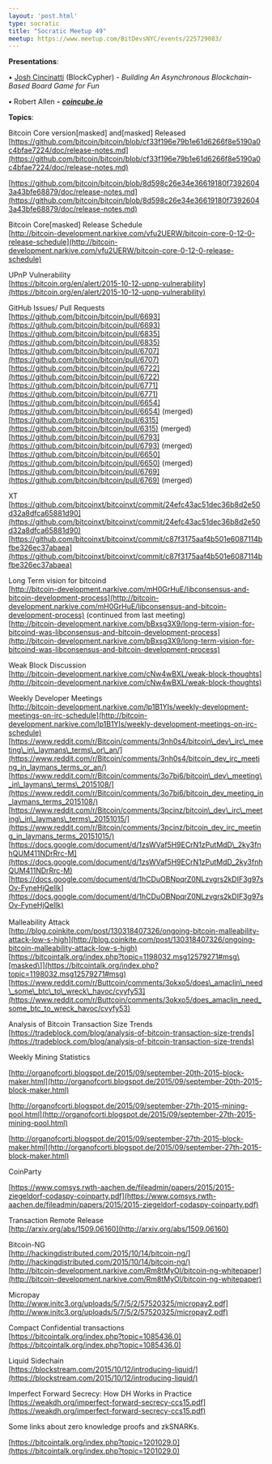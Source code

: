 ```yaml
---
layout: 'post.html'
type: socratic
title: "Socratic Meetup 49"
meetup: https://www.meetup.com/BitDevsNYC/events/225729083/
---
```


**Presentations**:

• [Josh Cincinatti](http://www.blockcypher.com/) (BlockCypher) - _Building An Asynchronous Blockchain-Based Board Game for Fun_

_**•**_ Robert Allen _**-**_ **_[coincube.io](http://coincube.io)_** 

**Topics**:

Bitcoin Core version\[masked\] and\[masked\] Released  
[](https://github.com/bitcoin/bitcoin/blob/8d598c26e34e36619180f73926043a43bfe68879/doc/release-notes.md)[https://github.com/bitcoin/bitcoin/blob/cf33f196e79b1e61d6266f8e5190a0c4bfae7224/doc/release-notes.md](https://github.com/bitcoin/bitcoin/blob/cf33f196e79b1e61d6266f8e5190a0c4bfae7224/doc/release-notes.md)

[](https://github.com/bitcoin/bitcoin/blob/8d598c26e34e36619180f73926043a43bfe68879/doc/release-notes.md)[https://github.com/bitcoin/bitcoin/blob/8d598c26e34e36619180f73926043a43bfe68879/doc/release-notes.md](https://github.com/bitcoin/bitcoin/blob/8d598c26e34e36619180f73926043a43bfe68879/doc/release-notes.md)

Bitcoin Core\[masked\] Release Schedule  
[](http://bitcoin-development.narkive.com/vfu2UERW/bitcoin-core-0-12-0-release-schedule)[http://bitcoin-development.narkive.com/vfu2UERW/bitcoin-core-0-12-0-release-schedule](http://bitcoin-development.narkive.com/vfu2UERW/bitcoin-core-0-12-0-release-schedule)

UPnP Vulnerability  
[](https://bitcoin.org/en/alert/2015-10-12-upnp-vulnerability)[https://bitcoin.org/en/alert/2015-10-12-upnp-vulnerability](https://bitcoin.org/en/alert/2015-10-12-upnp-vulnerability)

GitHub Issues/ Pull Requests  
[](https://github.com/bitcoin/bitcoin/pull/6693)[https://github.com/bitcoin/bitcoin/pull/6693](https://github.com/bitcoin/bitcoin/pull/6693)  
[](https://github.com/bitcoin/bitcoin/pull/6835)[https://github.com/bitcoin/bitcoin/pull/6835](https://github.com/bitcoin/bitcoin/pull/6835)  
[](https://github.com/bitcoin/bitcoin/pull/6707)[https://github.com/bitcoin/bitcoin/pull/6707](https://github.com/bitcoin/bitcoin/pull/6707)  
[](https://github.com/bitcoin/bitcoin/pull/6722)[https://github.com/bitcoin/bitcoin/pull/6722](https://github.com/bitcoin/bitcoin/pull/6722)  
[](https://github.com/bitcoin/bitcoin/pull/6771)[https://github.com/bitcoin/bitcoin/pull/6771](https://github.com/bitcoin/bitcoin/pull/6771)  
[](https://github.com/bitcoin/bitcoin/pull/6654)[https://github.com/bitcoin/bitcoin/pull/6654](https://github.com/bitcoin/bitcoin/pull/6654) (merged)  
[](https://github.com/bitcoin/bitcoin/pull/6315)[https://github.com/bitcoin/bitcoin/pull/6315](https://github.com/bitcoin/bitcoin/pull/6315) (merged)  
[](https://github.com/bitcoin/bitcoin/pull/6793)[https://github.com/bitcoin/bitcoin/pull/6793](https://github.com/bitcoin/bitcoin/pull/6793) (merged)  
[](https://github.com/bitcoin/bitcoin/pull/6650)[https://github.com/bitcoin/bitcoin/pull/6650](https://github.com/bitcoin/bitcoin/pull/6650) (merged)  
[](https://github.com/bitcoin/bitcoin/pull/6769)[https://github.com/bitcoin/bitcoin/pull/6769](https://github.com/bitcoin/bitcoin/pull/6769) (merged)

XT  
[](https://github.com/bitcoinxt/bitcoinxt/commit/24efc43ac51dec36b8d2e50d32a8dfca65881d90)[https://github.com/bitcoinxt/bitcoinxt/commit/24efc43ac51dec36b8d2e50d32a8dfca65881d90](https://github.com/bitcoinxt/bitcoinxt/commit/24efc43ac51dec36b8d2e50d32a8dfca65881d90)  
[](https://github.com/bitcoinxt/bitcoinxt/commit/c87f3175aaf4b501e6087114bfbe326ec37abaea)[https://github.com/bitcoinxt/bitcoinxt/commit/c87f3175aaf4b501e6087114bfbe326ec37abaea](https://github.com/bitcoinxt/bitcoinxt/commit/c87f3175aaf4b501e6087114bfbe326ec37abaea)

Long Term vision for bitcoind  
[](http://bitcoin-development.narkive.com/mH0GrHuE/libconsensus-and-bitcoin-development-process)[http://bitcoin-development.narkive.com/mH0GrHuE/libconsensus-and-bitcoin-development-process](http://bitcoin-development.narkive.com/mH0GrHuE/libconsensus-and-bitcoin-development-process) (continued from last meeting)  
[](http://bitcoin-development.narkive.com/bBxsg3X9/long-term-vision-for-bitcoind-was-libconsensus-and-bitcoin-development-process)[http://bitcoin-development.narkive.com/bBxsg3X9/long-term-vision-for-bitcoind-was-libconsensus-and-bitcoin-development-process](http://bitcoin-development.narkive.com/bBxsg3X9/long-term-vision-for-bitcoind-was-libconsensus-and-bitcoin-development-process)

Weak Block Discussion  
[](http://bitcoin-development.narkive.com/cNw4wBXL/weak-block-thoughts)[http://bitcoin-development.narkive.com/cNw4wBXL/weak-block-thoughts](http://bitcoin-development.narkive.com/cNw4wBXL/weak-block-thoughts)

Weekly Developer Meetings  
[](http://bitcoin-development.narkive.com/lp1B1YIs/weekly-development-meetings-on-irc-schedule)[http://bitcoin-development.narkive.com/lp1B1YIs/weekly-development-meetings-on-irc-schedule](http://bitcoin-development.narkive.com/lp1B1YIs/weekly-development-meetings-on-irc-schedule)  
[](https://www.reddit.com/r/Bitcoin/comments/3nh0s4/bitcoin_dev_irc_meeting_in_laymans_terms_or_an/)[https://www.reddit.com/r/Bitcoin/comments/3nh0s4/bitcoin\_dev\_irc\_meeting\_in\_laymans\_terms\_or\_an/](https://www.reddit.com/r/Bitcoin/comments/3nh0s4/bitcoin_dev_irc_meeting_in_laymans_terms_or_an/)  
[](https://www.reddit.com/r/Bitcoin/comments/3o7bi6/bitcoin_dev_meeting_in_laymans_terms_2015108/)[https://www.reddit.com/r/Bitcoin/comments/3o7bi6/bitcoin\_dev\_meeting\_in\_laymans\_terms\_2015108/](https://www.reddit.com/r/Bitcoin/comments/3o7bi6/bitcoin_dev_meeting_in_laymans_terms_2015108/)  
[](https://www.reddit.com/r/Bitcoin/comments/3pcinz/bitcoin_dev_irc_meeting_in_laymans_terms_20151015/)[https://www.reddit.com/r/Bitcoin/comments/3pcinz/bitcoin\_dev\_irc\_meeting\_in\_laymans\_terms\_20151015/](https://www.reddit.com/r/Bitcoin/comments/3pcinz/bitcoin_dev_irc_meeting_in_laymans_terms_20151015/)  
[](https://docs.google.com/document/d/1zsWVaf5H9ECrN1zPutMdD_2ky3fnhQUM411NDrRrc-M)[https://docs.google.com/document/d/1zsWVaf5H9ECrN1zPutMdD\_2ky3fnhQUM411NDrRrc-M](https://docs.google.com/document/d/1zsWVaf5H9ECrN1zPutMdD_2ky3fnhQUM411NDrRrc-M)  
[](https://docs.google.com/document/d/1hCDuOBNpqrZ0NLzvgrs2kDIF3g97sOv-FyneHjQellk)[https://docs.google.com/document/d/1hCDuOBNpqrZ0NLzvgrs2kDIF3g97sOv-FyneHjQellk](https://docs.google.com/document/d/1hCDuOBNpqrZ0NLzvgrs2kDIF3g97sOv-FyneHjQellk)  
     
Malleability Attack  
[](http://blog.coinkite.com/post/130318407326/ongoing-bitcoin-malleability-attack-low-s-high)[http://blog.coinkite.com/post/130318407326/ongoing-bitcoin-malleability-attack-low-s-high](http://blog.coinkite.com/post/130318407326/ongoing-bitcoin-malleability-attack-low-s-high)  
[](https://bitcointalk.org/index.php?topic=1198032.msg12579271#msg)[https://bitcointalk.org/index.php?topic=1198032.msg12579271#msg\[masked\]](https://bitcointalk.org/index.php?topic=1198032.msg12579271#msg)  
[](https://www.reddit.com/r/Buttcoin/comments/3okxo5/does_amaclin_need_some_btc_to_wreck_havoc/cvyfy53)[https://www.reddit.com/r/Buttcoin/comments/3okxo5/does\_amaclin\_need\_some\_btc\_to\_wreck\_havoc/cvyfy53](https://www.reddit.com/r/Buttcoin/comments/3okxo5/does_amaclin_need_some_btc_to_wreck_havoc/cvyfy53)

Analysis of Bitcoin Transaction Size Trends  
[](https://tradeblock.com/blog/analysis-of-bitcoin-transaction-size-trends)[https://tradeblock.com/blog/analysis-of-bitcoin-transaction-size-trends](https://tradeblock.com/blog/analysis-of-bitcoin-transaction-size-trends)

Weekly Mining Statistics

[](http://organofcorti.blogspot.de/2015/09/september-20th-2015-block-maker.html)[http://organofcorti.blogspot.de/2015/09/september-20th-2015-block-maker.html](http://organofcorti.blogspot.de/2015/09/september-20th-2015-block-maker.html)

[](http://organofcorti.blogspot.de/2015/09/september-27th-2015-mining-pool.html)[http://organofcorti.blogspot.de/2015/09/september-27th-2015-mining-pool.html](http://organofcorti.blogspot.de/2015/09/september-27th-2015-mining-pool.html)

[](http://organofcorti.blogspot.de/2015/09/september-27th-2015-block-maker.html)[http://organofcorti.blogspot.de/2015/09/september-27th-2015-block-maker.html](http://organofcorti.blogspot.de/2015/09/september-27th-2015-block-maker.html)

CoinParty

[](https://www.comsys.rwth-aachen.de/fileadmin/papers/2015/2015-ziegeldorf-codaspy-coinparty.pdf)[https://www.comsys.rwth-aachen.de/fileadmin/papers/2015/2015-ziegeldorf-codaspy-coinparty.pdf](https://www.comsys.rwth-aachen.de/fileadmin/papers/2015/2015-ziegeldorf-codaspy-coinparty.pdf)

Transaction Remote Release  
[](http://arxiv.org/abs/1509.06160)[http://arxiv.org/abs/1509.06160](http://arxiv.org/abs/1509.06160)

Bitcoin-NG  
[](http://hackingdistributed.com/2015/10/14/bitcoin-ng/)[http://hackingdistributed.com/2015/10/14/bitcoin-ng/](http://hackingdistributed.com/2015/10/14/bitcoin-ng/)  
[](http://bitcoin-development.narkive.com/Rm8tMyOl/bitcoin-ng-whitepaper)[http://bitcoin-development.narkive.com/Rm8tMyOl/bitcoin-ng-whitepaper](http://bitcoin-development.narkive.com/Rm8tMyOl/bitcoin-ng-whitepaper)

Micropay  
[](http://www.initc3.org/uploads/5/7/5/2/57520325/micropay2.pdf)[http://www.initc3.org/uploads/5/7/5/2/57520325/micropay2.pdf](http://www.initc3.org/uploads/5/7/5/2/57520325/micropay2.pdf)

Compact Confidential transactions  
[](https://bitcointalk.org/index.php?topic=1085436.0)[https://bitcointalk.org/index.php?topic=1085436.0](https://bitcointalk.org/index.php?topic=1085436.0)

Liquid Sidechain  
[](https://blockstream.com/2015/10/12/introducing-liquid/)[https://blockstream.com/2015/10/12/introducing-liquid/](https://blockstream.com/2015/10/12/introducing-liquid/)

Imperfect Forward Secrecy: How DH Works in Practice  
[](https://weakdh.org/imperfect-forward-secrecy-ccs15.pdf)[https://weakdh.org/imperfect-forward-secrecy-ccs15.pdf](https://weakdh.org/imperfect-forward-secrecy-ccs15.pdf)

Some links about zero knowledge proofs and zkSNARKs.

[](https://weakdh.org/imperfect-forward-secrecy-ccs15.pdf)[https://bitcointalk.org/index.php?topic=1201029.0](https://bitcointalk.org/index.php?topic=1201029.0)
